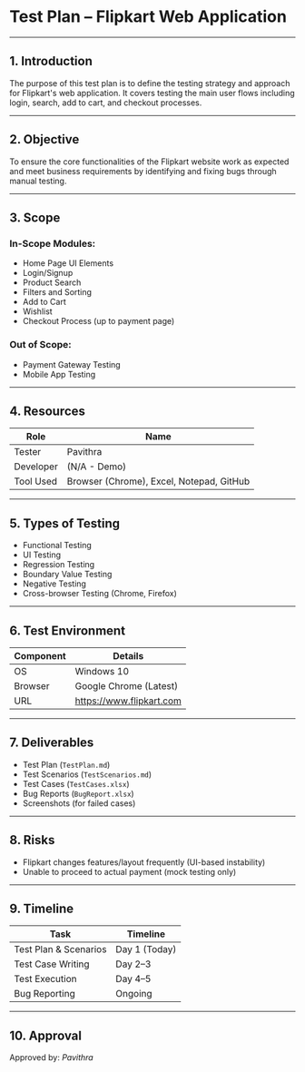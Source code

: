 # Test Plan – Flipkart Web Application

---

## 1. Introduction

The purpose of this test plan is to define the testing strategy and approach for Flipkart's web application. It covers testing the main user flows including login, search, add to cart, and checkout processes.

---

## 2. Objective

To ensure the core functionalities of the Flipkart website work as expected and meet business requirements by identifying and fixing bugs through manual testing.

---

## 3. Scope

### In-Scope Modules:
- Home Page UI Elements
- Login/Signup
- Product Search
- Filters and Sorting
- Add to Cart
- Wishlist
- Checkout Process (up to payment page)

### Out of Scope:
- Payment Gateway Testing
- Mobile App Testing

---

## 4. Resources

| Role       | Name         |
|------------|--------------|
| Tester     | Pavithra     |
| Developer  | (N/A - Demo) |
| Tool Used  | Browser (Chrome), Excel, Notepad, GitHub |

---

## 5. Types of Testing

- Functional Testing
- UI Testing
- Regression Testing
- Boundary Value Testing
- Negative Testing
- Cross-browser Testing (Chrome, Firefox)

---

## 6. Test Environment

| Component     | Details            |
|---------------|--------------------|
| OS            | Windows 10         |
| Browser       | Google Chrome (Latest) |
| URL           | https://www.flipkart.com |

---

## 7. Deliverables

- Test Plan (`TestPlan.md`)
- Test Scenarios (`TestScenarios.md`)
- Test Cases (`TestCases.xlsx`)
- Bug Reports (`BugReport.xlsx`)
- Screenshots (for failed cases)

---

## 8. Risks

- Flipkart changes features/layout frequently (UI-based instability)
- Unable to proceed to actual payment (mock testing only)

---

## 9. Timeline

| Task                    | Timeline       |
|-------------------------|----------------|
| Test Plan & Scenarios   | Day 1 (Today)  |
| Test Case Writing       | Day 2–3        |
| Test Execution          | Day 4–5        |
| Bug Reporting           | Ongoing        |

---

## 10. Approval

Approved by: _Pavithra_  

 
